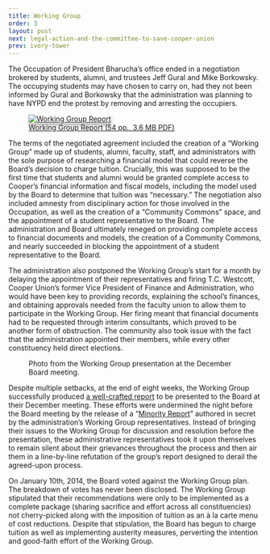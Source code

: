 ```yaml
---
title: Working Group
order: 3
layout: post
next: legal-action-and-the-committee-to-save-cooper-union
prev: ivory-tower
---
```


The Occupation of President Bharucha’s office ended in a negotiation brokered by students, alumni, and trustees Jeff Gural and Mike Borkowsky. The occupying students may have chosen to carry on, had they not been informed by Gural and Borkowsky that the administration was planning to have NYPD end the protest by removing and arresting the occupiers.

<figure class="pull-right">
	<a href="http://cooper.edu/sites/default/files/uploads/assets/site/files/2013/WrkingGrpRpt_1212.pdf">
		<img src="{{site.baseurl}}/img/workinggroup-report.jpg" alt="Working Group Report" style="box-shadow:0 5px 5px rgba(0,0,0,.25)">
		<figcaption>Working Group Report (54 pp., 3.6 MB PDF)</figcaption>
	</a>
</figure>

The terms of the negotiated agreement included the creation of a “Working Group” made up of students, alumni, faculty, staff, and administrators with the sole purpose of researching a financial model that could reverse the Board’s decision to charge tuition. Crucially, this was supposed to be the first time that students and alumni would be granted complete access to Cooper’s  financial information and fiscal models, including the model used by the Board to determine that tuition was “necessary.” The negotiation also included amnesty from disciplinary action for those involved in the Occupation, as well as the creation of a “Community Commons” space, and the appointment of a student representative to the Board. The administration and Board ultimately reneged on providing complete access to financial documents and models, the creation of a Community Commons, and nearly succeeded in blocking the appointment of a student representative to the Board.

The administration also postponed the Working Group’s start for a month by delaying the appointment of their representatives and firing T.C. Westcott, Cooper Union’s former Vice President of Finance and Administration, who would have been key to providing records, explaining the school’s finances, and obtaining approvals needed from the faculty union to allow them to participate in the Working Group. Her firing meant that financial documents had to be requested through interim consultants, which proved to be another form of obstruction. The community also took issue with the fact that the administration appointed their members, while every other constituency held direct elections.

<figure class="pull-left">
	<img src="{{site.baseurl}}/img/december-board-meeting.jpg" alt="">
	<figcaption>Photo from the Working Group presentation at the December Board meeting.</figcaption>
</figure>

Despite multiple setbacks, at the end of eight weeks, the Working Group successfully produced [a well-crafted report](http://cooper.edu/sites/default/files/uploads/assets/site/files/2013/WrkingGrpRpt_1212.pdf) to be presented to the Board at their December meeting. These efforts were undermined the night before the Board meeting by the release of a “[Minority Report](https://www.documentcloud.org/documents/961697-cooper-union-working-group-minority-report-final.html)” authored in secret by the administration’s Working Group representatives. Instead of bringing their issues to the Working Group for discussion and resolution before the presentation, these administrative representatives took it upon themselves to remain silent about their grievances throughout the process and then air them in a line-by-line refutation of the group’s report designed to derail the agreed-upon process.

On January 10th, 2014, the Board voted against the Working Group plan. The breakdown of votes has never been disclosed. The Working Group stipulated that their recommendations were only to be implemented as a complete package (sharing sacrifice and effort across all constituencies) not cherry-picked along with the imposition of tuition as an à la carte menu of cost reductions. Despite that stipulation, the Board has begun to charge tuition as well as implementing austerity measures, perverting the intention and good-faith effort of the Working Group.
